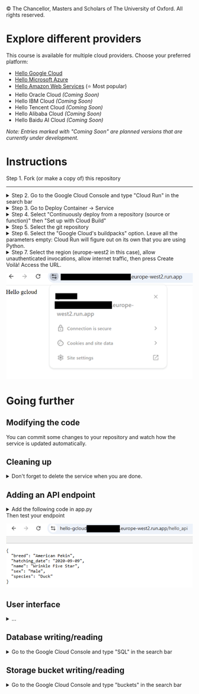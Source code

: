 © The Chancellor, Masters and Scholars of The University of Oxford. All rights reserved.

# Explore different providers

This course is available for multiple cloud providers. Choose your preferred platform:

- [Hello Google Cloud](https://github.com/Oxford-Research-Cloud-Competency-Centre/Hello-gcloud)
- [Hello Microsoft Azure](https://github.com/Oxford-Research-Cloud-Competency-Centre/Hello-mazure)
- [Hello Amazon Web Services](https://github.com/Oxford-Research-Cloud-Competency-Centre/Hello-aws) (⭐ Most popular)
- Hello Oracle Cloud *(Coming Soon)*
- Hello IBM Cloud *(Coming Soon)*
- Hello Tencent Cloud *(Coming Soon)*
- Hello Alibaba Cloud *(Coming Soon)*
- Hello Baidu AI Cloud *(Coming Soon)*

*Note: Entries marked with "Coming Soon" are planned versions that are currently under development.*

# Instructions

Step 1. Fork (or make a copy of) this repository

***
<details>
<summary>Step 2. Go to the Google Cloud Console and type "Cloud Run" in the search bar</summary>

![Step 2](README_images/img1.png)

***
</details>
<details>
<summary>Step 3. Go to Deploy Container -> Service</summary>

![Step 3](README_images/img2.png)

***
</details>
<details>
<summary>Step 4. Select "Continuously deploy from a repository (source or function)" then "Set up with Cloud Build"</summary>

![Step 4](README_images/img3.png)

***
</details>
<details>
<summary>Step 5. Select the git repository</summary>

![Step 5](README_images/img4.png)

***
</details>
<details>
<summary>Step 6. Select the "Google Cloud's buildpacks" option. Leave all the parameters empty: Cloud Run will figure out on its own that you are using Python.</summary>

![Step 6](README_images/img5.png)

***
</details>
<details>
<summary>Step 7. Select the region (europe-west2 in this case), allow unauthenticated invocations, allow internet traffic, then press Create</summary>

![Step 7](README_images/img6.png)

***
</details>
Voilà! Access the URL.

![Voilà](README_images/img7.png)

# Going further

## Modifying the code

You can commit some changes to your repository and watch how the service is updated automatically. 

## Cleaning up

<details>
<summary>Don't forget to delete the service when you are done.</summary>

![Deleting a service](README_images/delete.png)
</details>

## Adding an API endpoint

<details>
<summary>Add the following code in app.py</summary>

```	
@app.route("/hello_api")
def hello_api():
    return {
		"name": "Wrinkle Five Star",
		"species": "Duck",
		"breed": "American Pekin",
		"hatching_date": "2020-09-09",
		"sex": "Male"
    }
```
</details>
Then test your endpoint

![API endpoint](README_images/hello_api.png)

## User interface

<details>
<summary>...</summary>
Missing content
</details>

## Database writing/reading

<details>
<summary>Go to the Google Cloud Console and type "SQL" in the search bar</summary>
Missing content
</details>

## Storage bucket writing/reading

<details>
<summary>Go to the Google Cloud Console and type "buckets" in the search bar</summary>
Missing content
</details>

